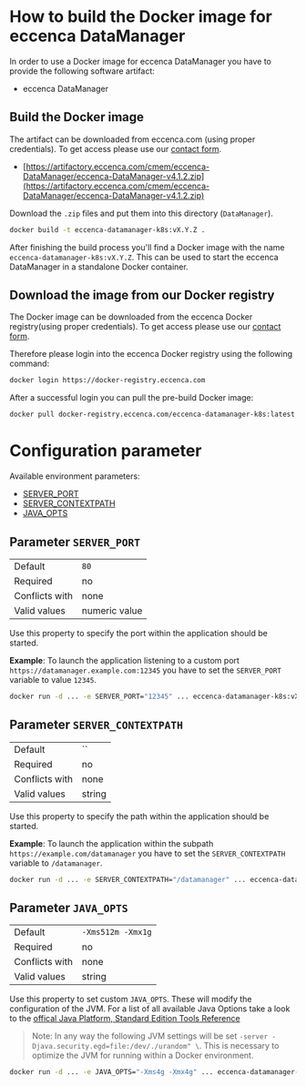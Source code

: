 # How to build the Docker image for eccenca DataManager

In order to use a Docker image for eccenca DataManager you have to provide the following software artifact:

- eccenca DataManager

## Build the Docker image

The artifact can be downloaded from eccenca.com (using proper credentials).
To get access please use our [contact form](https://www.eccenca.com/en/company-contact.html).

- [https://artifactory.eccenca.com/cmem/eccenca-DataManager/eccenca-DataManager-v4.1.2.zip](https://artifactory.eccenca.com/cmem/eccenca-DataManager/eccenca-DataManager-v4.1.2.zip)

Download the `.zip` files and put them into this directory (`DataManager`).

```bash
docker build -t eccenca-datamanager-k8s:vX.Y.Z .
```

After finishing the build process you'll find a Docker image with the name `eccenca-datamanager-k8s:vX.Y.Z`.
This can be used to start the eccenca DataManager in a standalone Docker container.

## Download the image from our Docker registry

The Docker image can be downloaded from the eccenca Docker registry(using proper credentials).
To get access please use our [contact form](https://www.eccenca.com/en/company-contact.html).

Therefore please login into the eccenca Docker registry using the following command:

```bash
docker login https://docker-registry.eccenca.com
```

After a successful login you can pull the pre-build Docker image:

```bash
docker pull docker-registry.eccenca.com/eccenca-datamanager-k8s:latest
```

# Configuration parameter

Available environment parameters:

* [SERVER_PORT](#parameter-server_port)
* [SERVER_CONTEXTPATH](#parameter-server_contextpath)
* [JAVA_OPTS](#parameter-java_opts)

## **Parameter** `SERVER_PORT`

|                 |                                |
|-----------------|--------------------------------|
| Default         | `80`                           |
| Required        | no                             |
| Conflicts with  | none                           |
| Valid values    | numeric value                  |

Use this property to specify the port within the application should be started.

__Example__:
To launch the application listening to a custom port `https://datamanager.example.com:12345` you have to set the `SERVER_PORT` variable to value `12345`.

```bash
docker run -d ... -e SERVER_PORT="12345" ... eccenca-datamanager-k8s:vX.Y.Z
```

## **Parameter** `SERVER_CONTEXTPATH`

|                 |                                |
|-----------------|--------------------------------|
| Default         | ``                             |
| Required        | no                             |
| Conflicts with  | none                           |
| Valid values    | string                         |

Use this property to specify the path within the application should be started.

__Example__:
To launch the application within the subpath `https://example.com/datamanager` you have to set the `SERVER_CONTEXTPATH` variable to `/datamanager`.

```bash
docker run -d ... -e SERVER_CONTEXTPATH="/datamanager" ... eccenca-datamanager-k8s:vX.Y.Z
```

## **Parameter** `JAVA_OPTS`

|                 |                                |
|-----------------|--------------------------------|
| Default         | `-Xms512m -Xmx1g`              |
| Required        | no                             |
| Conflicts with  | none                           |
| Valid values    | string                         |

Use this property to set custom `JAVA_OPTS`.
These will modify the configuration of the JVM.
For a list of all available Java Options take a look to the [offical Java Platform, Standard Edition Tools Reference](https://docs.oracle.com/javase/8/docs/technotes/tools/windows/java.html)

>Note: In any way the following JVM settings will be set `-server -Djava.security.egd=file:/dev/./urandom" \`.
This is necessary to optimize the JVM for running within a Docker environment.

```bash
docker run -d ... -e JAVA_OPTS="-Xms4g -Xmx4g" ... eccenca-datamanager-k8s:vX.Y.Z
```
